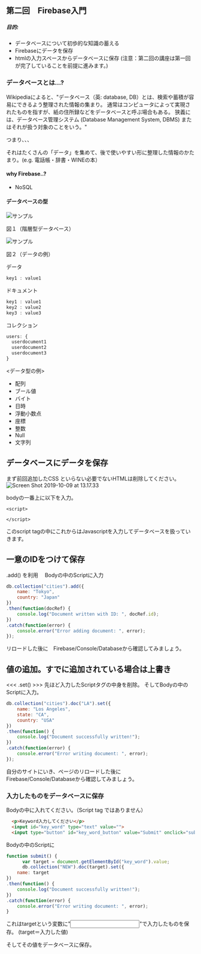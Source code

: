 ## 第二回　Firebase入門

##### 目的:
* データベースについて初歩的な知識の蓄える
* Firebaseにデータを保存
* htmlの入力スペースからデータベースに保存
(注意：第二回の講座は第一回が完了していることを前提に進みます。)

### データベースとは...?
Wikipediaによると、"データベース（英: database, DB）とは、検索や蓄積が容易にできるよう整理された情報の集まり。 通常はコンピュータによって実現されたものを指すが、紙の住所録などをデータベースと呼ぶ場合もある。 狭義には、データベース管理システム (Database Management System, DBMS) またはそれが扱う対象のことをいう。"

つまり、、、

それはたくさんの「データ」を集めて、後で使いやすい形に整理した情報のかたまり。(e.g. 電話帳・辞書・WINEの本）

#### why Firebase..?
* NoSQL

#### データベースの型
<img src="https://proengineer.internous.co.jp/topics/wp-content/uploads/2017/01/column_image6411_01.jpg"  title="サンプル">


図１（階層型データベース）

<img src="https://proengineer.internous.co.jp/topics/wp-content/uploads/2017/01/column_image6411_04.jpg"  title="サンプル">

図２（データの例）

データ
```Javascript
key1 : value1
```

ドキュメント
```Javascript
key1 : value1
key2 : value2
key3 : value3
```

コレクション
```Javascript
users: {
  userdocument1
  userdocument2
  userdocument3
}
```

<データ型の例>
* 配列	
* ブール値
* バイト	
* 日時	
*  浮動小数点	
* 座標	
* 整数	
* Null	
* 文字列

## データベースにデータを保存
まず前回追加したCSS といらない必要でないHTMLは削除してください。
![Screen Shot 2019-10-09 at 13.17.33](file:///Users/natsukikataoka/Desktop/Screen%20Shot%202019-10-09%20at%2013.17.33.png)



bodyの一番上に以下を入力。
```
<script>

</script>
```
このscript tagの中にこれからはJavascriptを入力してデータベースを扱っていきます。


## 一意のIDをつけて保存
 .add() を利用　
Bodyの中のScriptに入力

```Javascript
db.collection("cities").add({
    name: "Tokyo",
    country: "Japan"
})
.then(function(docRef) {
    console.log("Document written with ID: ", docRef.id);
})
.catch(function(error) {
    console.error("Error adding document: ", error);
});
```
リロードした後に　Firebase/Console/Databaseから確認してみましょう。

## 値の追加。すでに追加されている場合は上書き 
<<< .set() >>>
先ほど入力したScriptタグの中身を削除。
そしてBodyの中のScriptに入力。
```Javascript
db.collection("cities").doc("LA").set({
    name: "Los Angeles",
    state: "CA",
    country: "USA"
})
.then(function() {
    console.log("Document successfully written!");
})
.catch(function(error) {
    console.error("Error writing document: ", error);
});
```
自分のサイトにいき、ページのリロードした後に　Firebase/Console/Databaseから確認してみましょう。

### 入力したものをデータベースに保存
Bodyの中に入れてください。（Script tag ではありません）
```Html
  <p>Keyword入力してください</p>
  <input id="key_word" type="text" value="">
  <input type="button" id="key_word_button" value="Submit" onclick="submit();">
```
Bodyの中のScriptに
```Javascript
function submit() {
      var target = document.getElementById("key_word").value;
      db.collection("NEW").doc(target).set({
    name: target
})
.then(function() {
    console.log("Document successfully written!");
})
.catch(function(error) {
    console.error("Error writing document: ", error);
}

```
これはtargetという変数に"<input></input>"で入力したものを保存。
(target＝入力した値)

そしてその値をデータベースに保存。
